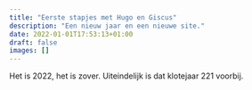 ```yaml
---
title: "Eerste stapjes met Hugo en Giscus"
description: "Een nieuw jaar en een nieuwe site."
date: 2022-01-01T17:53:13+01:00
draft: false
images: []
---
```

Het is 2022, het is zover. Uiteindelijk is dat klotejaar 221 voorbij.